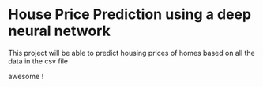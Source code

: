 # House Price Prediction using a deep neural network
This project will be able to predict housing prices of homes based on all the data in the csv file


awesome !

